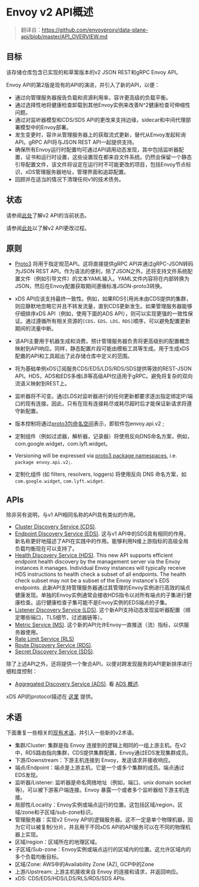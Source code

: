 # Envoy v2 API概述

> 翻译自：https://github.com/envoyproxy/data-plane-api/blob/master/API_OVERVIEW.md

## 目标

该存储仓库包含已实现的和草案版本的v2 JSON REST和gRPC Envoy API。

Envoy API的第2版是现有的API的演进，并引入了新的API，以便：

- 通过向管理服务器报告负载和资源利用率，容许更高级的负载平衡。
- 通过选择性地将健康检查卸载到其他Envoy实例来改善N^2健康检查可伸缩性问题。
- 通过对监听器模型和CDS/SDS API的更改来支持边缘，sidecar和中间代理部署模型中的Envoy部署。
- 发生变更时，容许从管理服务器上的获取流式更新，替代从Envoy发起轮询API。gRPC API将与JSON REST API一起提供支持。
- 确保所有Envoy运行时配置均可通过API调用动态发现，其中包括监听器配置，证书和运行时设置，这些设置现在都来自文件系统。仍然会保留一个静态引导配置文件，该文件将设定在运行时不可能更改的项目，包括Envoy节点标识，xDS管理服务器地址，管理界面和追踪配置。
- 回顾并在适当的情况下清理任何v1的技术债务。

## 状态

请参阅[此处](https://www.envoyproxy.io/docs/envoy/latest/configuration/overview/v2_overview.html#status)了解v2 API的当前状态。

请参阅[此处](https://github.com/envoyproxy/data-plane-api/blob/master/CONTRIBUTING.md#api-changes)以了解v2 API更改过程。

## 原则

- [Proto3](https://developers.google.com/protocol-buffers/docs/proto3) 将用于指定规范API。这将直接提供gRPC API并通过gRPC-JSON转码为JSON REST API。作为语法的便利，除了JSON之外，还将支持文件系统配置文件（例如引导文件）的文本YAML输入。YAML文件内容将在内部转换为JSON，然后在Envoy配置获取期间遵循标准JSON-proto3转换。
- xDS API应该支持最终一致性。例如，如果RDS引用尚未由CDS提供的集群，则应静默地忽略它并且不转发流量，直到CDS更新发生。如果管理服务器能够仔细排序xDS API（例如，使用下面的ADS API），则可以实现更强的一致性保证。通过遵循所有相关资源的`[CDS，EDS，LDS，RDS]`顺序，可以避免配置更新期间的流量中断。
- 该API主要用于机器生成和消费。预计管理服务器负责将更高级别的配置概念映射到API响应。同样，静态配置片段可能由模板工具等生成。用于生成xDS配置的API和工具超出了此存储仓库中定义的范围。


- 将为基础单例xDS订阅服务CDS/EDS/LDS/RDS/SDS提供等效的REST-JSON API。HDS，ADS和EDS多维LB等高级API仅适用于gRPC。避免将复杂的双向流语义映射到REST上。
- 监听器将不可变。通过LDS对监听器进行的任何更新都要求逐出指定绑定IP/端口的现有连接。因此，只有在现有连接耗尽或耗尽超时后才能保证新请求将遵守新配置。
- 版本控制将通过[proto3包命名空间](https://developers.google.com/protocol-buffers/docs/proto3#packages)表示，即软件包envoy.api.v2 ;
- 定制组件（例如过滤器，解析器，记录器）将使用反向DNS命名方案，例如， com.google.widget，com.lyft.widget。
- Versioning will be expressed via [proto3 package namespaces](https://developers.google.com/protocol-buffers/docs/proto3#packages), i.e. `package envoy.api.v2;`.
- 定制化组件 (如 filters, resolvers, loggers) 将使用反向 DNS 命名方案，如 `com.google.widget`, `com.lyft.widget`.

## APIs

除非另有说明，与v1 API相同名称的API具有类似的作用。

- [Cluster Discovery Service (CDS)](https://github.com/envoyproxy/data-plane-api/blob/master/envoy/api/v2/cds.proto).
- [Endpoint Discovery Service (EDS)](https://github.com/envoyproxy/data-plane-api/blob/master/envoy/api/v2/eds.proto). 这与v1 API中的SDS具有相同的作用，新名称更好地描述了API在实践中的作用。能够利用N维上游指标的高级全局负载均衡现在可以支持了。
- [Health Discovery Service (HDS)](https://github.com/envoyproxy/data-plane-api/blob/master/envoy/service/discovery/v2/hds.proto). This new API supports efficient endpoint health discovery by the management server via the Envoy instances it manages. Individual Envoy instances will typically receive HDS instructions to health check a subset of all endpoints. The health check subset may not be a subset of the Envoy instance's EDS endpoints. 此新API支持管理服务器通过其管理的Envoy实例进行高效的端点健康发现。单独的Envoy实例通常会接收HDS指令以对所有端点的子集进行健康检查。运行健康检查子集可能不是Envoy实例的EDS端点的子集。
- [Listener Discovery Service (LDS)](https://github.com/envoyproxy/data-plane-api/blob/master/envoy/api/v2/lds.proto). 这个新API支持动态发现监听器配置（绑定哪些端口，TLS细节，过滤器链等）。
- [Metric Service (MS)](https://github.com/envoyproxy/data-plane-api/blob/master/envoy/service/metrics/v2/metrics_service.proto). 这个新的API允许Envoy一直推送（流）指标，以供服务器使用。
- [Rate Limit Service (RLS)](https://github.com/envoyproxy/data-plane-api/blob/master/envoy/service/ratelimit/v2/rls.proto)
- [Route Discovery Service (RDS)](https://github.com/envoyproxy/data-plane-api/blob/master/envoy/api/v2/rds.proto).
- [Secret Discovery Service (SDS)](https://github.com/envoyproxy/data-plane-api/blob/master/envoy/service/discovery/v2/sds.proto).

除了上述API之外，还将提供一个聚合API，以便对跨发现服务的API更新排序进行细粒度控制：

- [Aggregated Discovery Service (ADS)](https://github.com/envoyproxy/data-plane-api/blob/master/envoy/api/v2/discovery.proto). 看 [ADS 概述](https://www.envoyproxy.io/docs/envoy/latest/configuration/overview/v2_overview#aggregated-discovery-service).

xDS API的protocol描述在 [这里](https://github.com/envoyproxy/data-plane-api/blob/master/XDS_PROTOCOL.md) 提供。

## 术语

下面重复一些相关的[现有术语](https://www.envoyproxy.io/docs/envoy/latest/intro/arch_overview/terminology.html)，并引入一些新的v2术语。

- 集群/Cluster: 集群是指 Envoy 连接到的逻辑上相同的一组上游主机。在v2中，RDS路由指向集群，CDS提供集群配置，Envoy通过EDS发现集群成员。
- 下游/Downstream：下游主机连接到 Envoy，发送请求并接收响应。
- 端点/Endpoint：端点是上游主机，它是一个或多个集群的成员。端点通过EDS发现。
- 监听器/Listener: 监听器是命名网络地址（例如，端口、unix domain socket等)，可以被下游客户端连接。Envoy 暴露一个或者多个监听器给下游主机连接。
- 局部性/Locality：Envoy实例或端点运行的位置。这包括区域/region，区域/zone和子区域/sub-zone标识。
- 管理服务器：实现v2 Envoy API的逻辑服务器。这不一定是单个物理机器，因为它可以被复制/分片，并且用于不同xDS API的API服务可以在不同的物理机器上实现。
- 区域/region：区域所在的地理区域。
- 子区域/Sub-zone：Envoy实例或端点运行的区域内的位置。这允许区域内的多个负载均衡目标。
- 区域/Zone: AWS中的Availability Zone (AZ), GCP中的Zone
- 上游/Upstream: 上游主机接收来自 Envoy 的连接和请求，并返回响应。
- xDS: CDS/EDS/HDS/LDS/RLS/RDS/SDS APIs.

